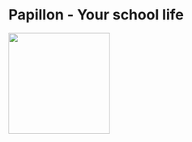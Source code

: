 # Papillon - Your school life

<img src="https://cdn.discordapp.com/attachments/1073929869173469204/1076995225051996190/Alexx_A_simple_logo_for_a_student_application_nammed_Butterfly__19f70c57-df26-4b53-ad0f-938a491466a6.png" width="200" />

